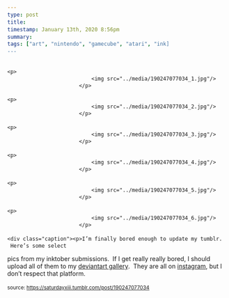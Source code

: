 ```yaml
---
type: post
title: 
timestamp: January 13th, 2020 8:56pm
summary: 
tags: ["art", "nintendo", "gamecube", "atari", "ink]
---
```


                
                
                
                                                                                       <p>
                               <img src="../media/190247077034_1.jpg"/>
                           </p>
                                                                                                                           <p>
                               <img src="../media/190247077034_2.jpg"/>
                           </p>
                                                                                                                           <p>
                               <img src="../media/190247077034_3.jpg"/>
                           </p>
                                                                                                                           <p>
                               <img src="../media/190247077034_4.jpg"/>
                           </p>
                                                                                                                           <p>
                               <img src="../media/190247077034_5.jpg"/>
                           </p>
                                                                                                                           <p>
                               <img src="../media/190247077034_6.jpg"/>
                           </p>
                                                                                                                      <div class="caption"><p>I’m finally bored enough to update my tumblr.  Here’s some select 
pics from my inktober submissions.  If I get really really bored, I 
should upload all of them to my <a href="https://www.deviantart.com/saturdaythe13th" target="_blank">deviantart gallery</a>.  They are all on <a href="https://www.instagram.com/saturdayxiii/" target="_blank">instagram</a>, but I don’t respect that platform.<br/></p> </div>
                                    
                
                
                
                
                                
<small>source: https://saturdayxiii.tumblr.com/post/190247077034</small>